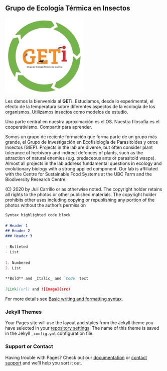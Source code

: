 ## Grupo de Ecología Térmica en Insectos

<img src="./logo-geti2.png" width="250" height="240" />

Les damos la bienvenida al **GETi**. Estudiamos, desde lo experimental, el efecto de la temperatura sobre diferentes aspectos de la ecología de los organismos. Utilizamos insectos como modelos de estudio.

Una parte central en nuestra aproximación es el OS. Nuestra filosofía es el cooperativismo. Compartir para aprender.

Somos un grupo de reciente formación que forma parte de un grupo más grande, el Grupo de Investigación en Ecofisiología de Parasitoides y otros Insectos (GIEP). Projects in the lab are diverse, but often consider plant tolerance of herbivory and indirect defences of plants, such as the attraction of natural enemies (e.g. predaceous ants or parasitoid wasps). Almost all projects in the lab address fundamental questions in ecology and evolutionary biology with a strong applied component. Our lab is affiliated with the Centre for Sustainable Food Systems at the UBC Farm and the Biodiversity Research Centre.

(C) 2020 by Juli Carrillo or as otherwise noted. The copyright holder retains all rights to the photos or other published materials. The copyright holder prohibits other uses including copying or republishing any portion of the photos without the author’s permission

```markdown
Syntax highlighted code block

# Header 1
## Header 2
### Header 3

- Bulleted
- List

1. Numbered
2. List

**Bold** and _Italic_ and `Code` text

[Link](url) and ![Image](src)
```

For more details see [Basic writing and formatting syntax](https://docs.github.com/en/github/writing-on-github/getting-started-with-writing-and-formatting-on-github/basic-writing-and-formatting-syntax).

### Jekyll Themes

Your Pages site will use the layout and styles from the Jekyll theme you have selected in your [repository settings](https://github.com/josecrespo89/geti/settings/pages). The name of this theme is saved in the Jekyll `_config.yml` configuration file.

### Support or Contact

Having trouble with Pages? Check out our [documentation](https://docs.github.com/categories/github-pages-basics/) or [contact support](https://support.github.com/contact) and we’ll help you sort it out.
